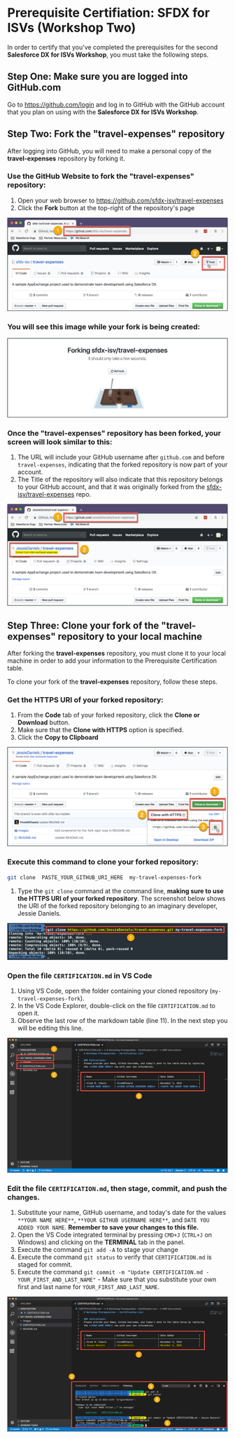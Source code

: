 # Prerequisite Certifiation: SFDX for ISVs (Workshop Two)

In order to certify that you've completed the prerequisites for the second **Salesforce DX for ISVs Workshop**, you must take the following steps.

## Step One: Make sure you are logged into GitHub.com

Go to https://github.com/login and log in to GitHub with the GitHub account that you plan on using with the **Salesforce DX for ISVs Workshop**.

## Step Two: Fork the "travel-expenses" repository

After logging into GitHub, you will need to make a personal copy of the **travel-expenses** repository by forking it.  

### Use the GitHub Website to fork the "travel-expenses" repository:

1. Open your web browser to https://github.com/sfdx-isv/travel-expenses
2. Click the **Fork** button at the top-right of the repository's page

![How to Fork a Repository](/images/W00_U02_fork-travel-expenses-repo.png)

### You will see this image while your fork is being created:

![Repository Fork in Progress](/images/W00_U02_forking-travel-expenses-repo-in-progress.png)

### Once the "travel-expenses" repository has been forked, your screen will look similar to this:

1. The URL will include your GitHub username after `github.com` and before `travel-expenses`, indicating that the forked repository is now part of your account.
2. The Title of the repository will also indicate that this repository belongs to your GitHub account, and that it was originally forked from the [sfdx-isv/travel-expenses](https://github.com/sfdx-isv/travel-expenses) repo.

![Repository Fork in Progress](/images/W00_U02_forking-travel-expenses-repo-success.png)


## Step Three: Clone your fork of the "travel-expenses" repository to your local machine

After forking the **travel-expenses** repository, you must clone it to your local machine in order to add your information to the Prerequisite Certification table.

To clone your fork of the **travel-expenses** repository, follow these steps.

### Get the HTTPS URI of your forked repository:

1. From the **Code** tab of your forked repository, click the **Clone or Download** button.
2. Make sure that the **Clone with HTTPS** option is specified.
3. Click the **Copy to Clipboard** 

![Get the HTTPS URI of your Forked Repository](/images/W00_U02_copy-travel-expenses-fork-repo-url.png)


### Execute this command to clone your forked repository:
```bash
git clone  PASTE_YOUR_GITHUB_URI_HERE  my-travel-expenses-fork
```
1. Type the `git clone` command at the command line, **making sure to use the HTTPS URI of your forked repository**. The screenshot below shows the URI of the forked repository belonging to an imaginary developer, Jessie Daniels.

![Use 'git clone' to get a local copy of your forked repository](/images/W00_U02_git-clone-forked-repo-success.png)

### Open the file `CERTIFICATION.md` in VS Code

1. Using VS Code, open the folder containing your cloned repository (`my-travel-expenses-fork`).
2. In the VS Code Explorer, double-click on the file `CERTIFICATION.md` to open it.
3. Observe the last row of the markdown table (line 11). In the next step you will be editing this line.

![Open the file CERTIFICATION.md in VS Code](/images/W00_U02_open-certification-md-in-vs-code.png)

### Edit the file `CERTIFICATION.md`, then stage, commit, and push the changes.

1. Substitute your name, GitHub username, and today's date for the values `**YOUR NAME HERE**`, `**YOUR GITHUB USERNAME HERE**`, and `DATE YOU ADDED YOUR NAME`.  **Remember to save your changes to this file.**
2. Open the VS Code integrated terminal by pressing `CMD+J` (`CTRL+J` on Windows) and clicking on the **TERMINAL** tab in the panel.
3. Execute the command `git add -A` to stage your change
4. Execute the command `git status` to verify that `CERTIFICATION.md` is staged for commit.
5. Execute the command `git commit -m "Update CERTIFICATION.md - YOUR_FIRST_AND_LAST_NAME"` - Make sure that you substitute your own first and last name for `YOUR_FIRST_AND_LAST_NAME`.

![Get the HTTPS URI of your Forked Repository](/images/W00_U02_edit-and-commit-certification-md.png)



